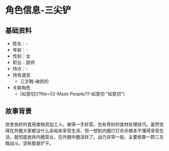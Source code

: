 # 角色信息-三尖铲

## 基础资料

* 姓名：-
* 年龄：-
* 性别：女
* 职业：厨师
* 特点：-
* 持有道具
  * 三叉戟-破损的
* 关联角色
  * [如意切](?file=02-Maze People/11-如意切 "如意切")

## 故事背景

信誉良好的食用类物资加工人。做得一手好菜，也有奇妙的食材处理技巧。虽然觉得在外圈大家都没什么余裕来享受生活，但一想到内圈打打杀杀根本不懂得享受生活，就彻底放弃内圈营业，在外圈中圈活跃了。战力非常一般，主要依靠一把三叉戟战斗。坚称那是铲子。
